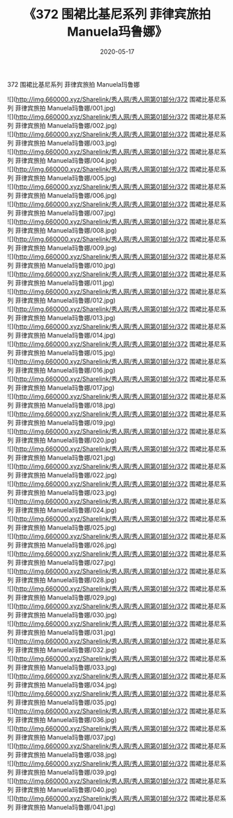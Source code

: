 ﻿---
layout: post
title:  《372 围裙比基尼系列 菲律宾旅拍 Manuela玛鲁娜》
date:   2020-05-17
img: http://img.660000.xyz/Sharelink/秀人网/秀人网第01部分/372 围裙比基尼系列 菲律宾旅拍 Manuela玛鲁娜/000.jpg
categories: [美女, 清纯, 唯美]
---

372 围裙比基尼系列 菲律宾旅拍 Manuela玛鲁娜

  ![](http://img.660000.xyz/Sharelink/秀人网/秀人网第01部分/372 围裙比基尼系列 菲律宾旅拍 Manuela玛鲁娜/001.jpg) <br> ![](http://img.660000.xyz/Sharelink/秀人网/秀人网第01部分/372 围裙比基尼系列 菲律宾旅拍 Manuela玛鲁娜/002.jpg) <br> ![](http://img.660000.xyz/Sharelink/秀人网/秀人网第01部分/372 围裙比基尼系列 菲律宾旅拍 Manuela玛鲁娜/003.jpg) <br> ![](http://img.660000.xyz/Sharelink/秀人网/秀人网第01部分/372 围裙比基尼系列 菲律宾旅拍 Manuela玛鲁娜/004.jpg) <br> ![](http://img.660000.xyz/Sharelink/秀人网/秀人网第01部分/372 围裙比基尼系列 菲律宾旅拍 Manuela玛鲁娜/005.jpg) <br> ![](http://img.660000.xyz/Sharelink/秀人网/秀人网第01部分/372 围裙比基尼系列 菲律宾旅拍 Manuela玛鲁娜/006.jpg) <br> ![](http://img.660000.xyz/Sharelink/秀人网/秀人网第01部分/372 围裙比基尼系列 菲律宾旅拍 Manuela玛鲁娜/007.jpg) <br> ![](http://img.660000.xyz/Sharelink/秀人网/秀人网第01部分/372 围裙比基尼系列 菲律宾旅拍 Manuela玛鲁娜/008.jpg) <br> ![](http://img.660000.xyz/Sharelink/秀人网/秀人网第01部分/372 围裙比基尼系列 菲律宾旅拍 Manuela玛鲁娜/009.jpg) <br> ![](http://img.660000.xyz/Sharelink/秀人网/秀人网第01部分/372 围裙比基尼系列 菲律宾旅拍 Manuela玛鲁娜/010.jpg) <br> ![](http://img.660000.xyz/Sharelink/秀人网/秀人网第01部分/372 围裙比基尼系列 菲律宾旅拍 Manuela玛鲁娜/011.jpg) <br> ![](http://img.660000.xyz/Sharelink/秀人网/秀人网第01部分/372 围裙比基尼系列 菲律宾旅拍 Manuela玛鲁娜/012.jpg) <br> ![](http://img.660000.xyz/Sharelink/秀人网/秀人网第01部分/372 围裙比基尼系列 菲律宾旅拍 Manuela玛鲁娜/013.jpg) <br> ![](http://img.660000.xyz/Sharelink/秀人网/秀人网第01部分/372 围裙比基尼系列 菲律宾旅拍 Manuela玛鲁娜/014.jpg) <br> ![](http://img.660000.xyz/Sharelink/秀人网/秀人网第01部分/372 围裙比基尼系列 菲律宾旅拍 Manuela玛鲁娜/015.jpg) <br> ![](http://img.660000.xyz/Sharelink/秀人网/秀人网第01部分/372 围裙比基尼系列 菲律宾旅拍 Manuela玛鲁娜/016.jpg) <br> ![](http://img.660000.xyz/Sharelink/秀人网/秀人网第01部分/372 围裙比基尼系列 菲律宾旅拍 Manuela玛鲁娜/017.jpg) <br> ![](http://img.660000.xyz/Sharelink/秀人网/秀人网第01部分/372 围裙比基尼系列 菲律宾旅拍 Manuela玛鲁娜/018.jpg) <br> ![](http://img.660000.xyz/Sharelink/秀人网/秀人网第01部分/372 围裙比基尼系列 菲律宾旅拍 Manuela玛鲁娜/019.jpg) <br> ![](http://img.660000.xyz/Sharelink/秀人网/秀人网第01部分/372 围裙比基尼系列 菲律宾旅拍 Manuela玛鲁娜/020.jpg) <br> ![](http://img.660000.xyz/Sharelink/秀人网/秀人网第01部分/372 围裙比基尼系列 菲律宾旅拍 Manuela玛鲁娜/021.jpg) <br> ![](http://img.660000.xyz/Sharelink/秀人网/秀人网第01部分/372 围裙比基尼系列 菲律宾旅拍 Manuela玛鲁娜/022.jpg) <br> ![](http://img.660000.xyz/Sharelink/秀人网/秀人网第01部分/372 围裙比基尼系列 菲律宾旅拍 Manuela玛鲁娜/023.jpg) <br> ![](http://img.660000.xyz/Sharelink/秀人网/秀人网第01部分/372 围裙比基尼系列 菲律宾旅拍 Manuela玛鲁娜/024.jpg) <br> ![](http://img.660000.xyz/Sharelink/秀人网/秀人网第01部分/372 围裙比基尼系列 菲律宾旅拍 Manuela玛鲁娜/025.jpg) <br> ![](http://img.660000.xyz/Sharelink/秀人网/秀人网第01部分/372 围裙比基尼系列 菲律宾旅拍 Manuela玛鲁娜/026.jpg) <br> ![](http://img.660000.xyz/Sharelink/秀人网/秀人网第01部分/372 围裙比基尼系列 菲律宾旅拍 Manuela玛鲁娜/027.jpg) <br> ![](http://img.660000.xyz/Sharelink/秀人网/秀人网第01部分/372 围裙比基尼系列 菲律宾旅拍 Manuela玛鲁娜/028.jpg) <br> ![](http://img.660000.xyz/Sharelink/秀人网/秀人网第01部分/372 围裙比基尼系列 菲律宾旅拍 Manuela玛鲁娜/029.jpg) <br> ![](http://img.660000.xyz/Sharelink/秀人网/秀人网第01部分/372 围裙比基尼系列 菲律宾旅拍 Manuela玛鲁娜/030.jpg) <br> ![](http://img.660000.xyz/Sharelink/秀人网/秀人网第01部分/372 围裙比基尼系列 菲律宾旅拍 Manuela玛鲁娜/031.jpg) <br> ![](http://img.660000.xyz/Sharelink/秀人网/秀人网第01部分/372 围裙比基尼系列 菲律宾旅拍 Manuela玛鲁娜/032.jpg) <br> ![](http://img.660000.xyz/Sharelink/秀人网/秀人网第01部分/372 围裙比基尼系列 菲律宾旅拍 Manuela玛鲁娜/033.jpg) <br> ![](http://img.660000.xyz/Sharelink/秀人网/秀人网第01部分/372 围裙比基尼系列 菲律宾旅拍 Manuela玛鲁娜/034.jpg) <br> ![](http://img.660000.xyz/Sharelink/秀人网/秀人网第01部分/372 围裙比基尼系列 菲律宾旅拍 Manuela玛鲁娜/035.jpg) <br> ![](http://img.660000.xyz/Sharelink/秀人网/秀人网第01部分/372 围裙比基尼系列 菲律宾旅拍 Manuela玛鲁娜/036.jpg) <br> ![](http://img.660000.xyz/Sharelink/秀人网/秀人网第01部分/372 围裙比基尼系列 菲律宾旅拍 Manuela玛鲁娜/037.jpg) <br> ![](http://img.660000.xyz/Sharelink/秀人网/秀人网第01部分/372 围裙比基尼系列 菲律宾旅拍 Manuela玛鲁娜/038.jpg) <br> ![](http://img.660000.xyz/Sharelink/秀人网/秀人网第01部分/372 围裙比基尼系列 菲律宾旅拍 Manuela玛鲁娜/039.jpg) <br> ![](http://img.660000.xyz/Sharelink/秀人网/秀人网第01部分/372 围裙比基尼系列 菲律宾旅拍 Manuela玛鲁娜/040.jpg) <br> ![](http://img.660000.xyz/Sharelink/秀人网/秀人网第01部分/372 围裙比基尼系列 菲律宾旅拍 Manuela玛鲁娜/041.jpg) <br>